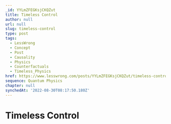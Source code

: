 ```yaml
---
_id: YYLmZFEGKsjCKQZut
title: Timeless Control
author: null
url: null
slug: timeless-control
type: post
tags:
  - LessWrong
  - Concept
  - Post
  - Causality
  - Physics
  - Counterfactuals
  - Timeless_Physics
href: https://www.lesswrong.com/posts/YYLmZFEGKsjCKQZut/timeless-control
sequence: Quantum Physics
chapter: null
synchedAt: '2022-08-30T08:17:50.180Z'
---
```

# Timeless Control

